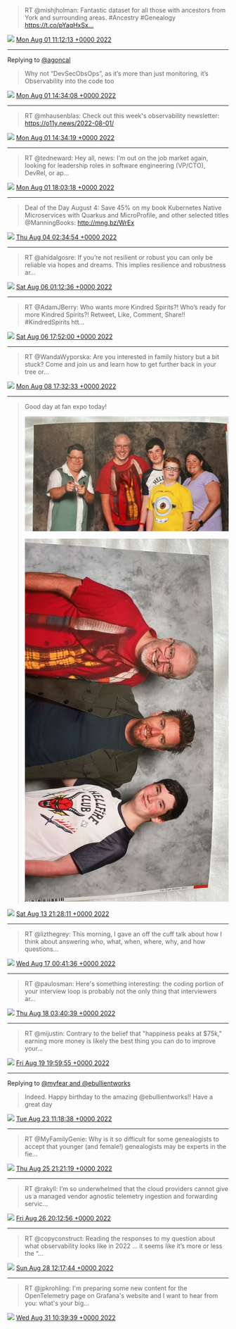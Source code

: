 > RT @mishjholman: Fantastic dataset for all those with ancestors from York and surrounding areas. #Ancestry #Genealogy https://t.co/pYaqHxSx…

<img src="/images/twitter/media/tweet.ico" width="12" /> [Mon Aug 01 11:12:13 +0000 2022](https://twitter.com/kenfinnigan/status/1554062439389487104)

----

Replying to [@agoncal](https://twitter.com/agoncal/status/1554098050687270914)

> Why not “DevSecObsOps”, as it’s more than just monitoring, it’s Observability into the code too

<img src="/images/twitter/media/tweet.ico" width="12" /> [Mon Aug 01 14:34:08 +0000 2022](https://twitter.com/kenfinnigan/status/1554113253214756868)

----

> RT @mhausenblas: Check out this week's observability newsletter: https://o11y.news/2022-08-01/

<img src="/images/twitter/media/tweet.ico" width="12" /> [Mon Aug 01 14:34:19 +0000 2022](https://twitter.com/kenfinnigan/status/1554113298399895552)

----

> RT @tedneward: Hey all, news: I’m out on the job market again, looking for leadership roles in software engineering (VP/CTO), DevRel, or ap…

<img src="/images/twitter/media/tweet.ico" width="12" /> [Mon Aug 01 18:03:18 +0000 2022](https://twitter.com/kenfinnigan/status/1554165893785174016)

----

> Deal of the Day August 4: Save 45% on my book Kubernetes Native Microservices with Quarkus and MicroProfile, and other selected titles @ManningBooks: http://mng.bz/WrEx

<img src="/images/twitter/media/tweet.ico" width="12" /> [Thu Aug 04 02:34:54 +0000 2022](https://twitter.com/kenfinnigan/status/1555019415929888772)

----

> RT @ahidalgosre: If you’re not resilient or robust you can only be reliable via hopes and dreams. This implies resilience and robustness ar…

<img src="/images/twitter/media/tweet.ico" width="12" /> [Sat Aug 06 01:12:36 +0000 2022](https://twitter.com/kenfinnigan/status/1555723482591264775)

----

> RT @AdamJBerry: Who wants more Kindred Spirits?! Who’s ready for more Kindred Spirits?! Retweet, Like, Comment, Share!! #KindredSpirits htt…

<img src="/images/twitter/media/tweet.ico" width="12" /> [Sat Aug 06 17:52:00 +0000 2022](https://twitter.com/kenfinnigan/status/1555974986652852224)

----

> RT @WandaWyporska: Are you interested in family history but a bit stuck? Come and join us and learn how to get further back in your tree or…

<img src="/images/twitter/media/tweet.ico" width="12" /> [Mon Aug 08 17:32:33 +0000 2022](https://twitter.com/kenfinnigan/status/1556694869808218112)

----

> Good day at fan expo today! 
> 
> ![](/images/twitter/media/1558566108696813569-FaEjm_9XwAIMBoG.jpg)
> 
> ![](/images/twitter/media/1558566108696813569-FaEjnAAWAAIaKlA.jpg)

<img src="/images/twitter/media/tweet.ico" width="12" /> [Sat Aug 13 21:28:11 +0000 2022](https://twitter.com/kenfinnigan/status/1558566108696813569)

----

> RT @lizthegrey: This morning, I gave an off the cuff talk about how I think about answering who, what, when, where, why, and how questions…

<img src="/images/twitter/media/tweet.ico" width="12" /> [Wed Aug 17 00:41:36 +0000 2022](https://twitter.com/kenfinnigan/status/1559701945203339265)

----

> RT @paulosman: Here's something interesting:  the coding portion of your interview loop is probably not the only thing that interviewers ar…

<img src="/images/twitter/media/tweet.ico" width="12" /> [Thu Aug 18 03:40:39 +0000 2022](https://twitter.com/kenfinnigan/status/1560109395479998465)

----

> RT @mijustin: Contrary to the belief that "happiness peaks at $75k," earning more money is likely the best thing you can do to improve your…

<img src="/images/twitter/media/tweet.ico" width="12" /> [Fri Aug 19 19:59:55 +0000 2022](https://twitter.com/kenfinnigan/status/1560718222525173763)

----

Replying to [@myfear and @ebullientworks](https://twitter.com/myfear/status/1562011320387616770)

> Indeed. Happy birthday to the amazing @ebullientworks!! Have a great day

<img src="/images/twitter/media/tweet.ico" width="12" /> [Tue Aug 23 11:18:38 +0000 2022](https://twitter.com/kenfinnigan/status/1562036590192594944)

----

> RT @MyFamilyGenie: Why is it so difficult for some genealogists to accept that younger (and female!) genealogists may be experts in the fie…

<img src="/images/twitter/media/tweet.ico" width="12" /> [Thu Aug 25 21:21:19 +0000 2022](https://twitter.com/kenfinnigan/status/1562913032807878656)

----

> RT @rakyll: I’m so underwhelmed that the cloud providers cannot give us a managed vendor agnostic telemetry ingestion and forwarding servic…

<img src="/images/twitter/media/tweet.ico" width="12" /> [Fri Aug 26 20:12:56 +0000 2022](https://twitter.com/kenfinnigan/status/1563258213914787842)

----

> RT @copyconstruct: Reading the responses to my question about what observability looks like in 2022 … it seems like it’s more or less the “…

<img src="/images/twitter/media/tweet.ico" width="12" /> [Sun Aug 28 12:17:44 +0000 2022](https://twitter.com/kenfinnigan/status/1563863402069508100)

----

> RT @jpkrohling: I'm preparing some new content for the OpenTelemetry page on Grafana's website and I want to hear from you: what's your big…

<img src="/images/twitter/media/tweet.ico" width="12" /> [Wed Aug 31 10:39:39 +0000 2022](https://twitter.com/kenfinnigan/status/1564925881520365571)